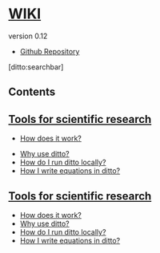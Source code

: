 # [WIKI]()
version 0.12

- [Github Repository](http://github.com/icwx/wiki/)

[ditto:searchbar]

## Contents
## [Tools for scientific research](#docs/tools)
* [How does it work?](#docs/how_does_it_work)
- [Why use ditto?](#docs/why_use_ditto)
- [How do I run ditto locally?](#docs/how_do_i_run_ditto_locally)
- [How I write equations in ditto?](#docs/maths_demo)

## [Tools for scientific research](#docs/tools)
- [How does it work?](#docs/how_does_it_work)
- [Why use ditto?](#docs/why_use_ditto)
- [How do I run ditto locally?](#docs/how_do_i_run_ditto_locally)
- [How I write equations in ditto?](#docs/maths_demo)

